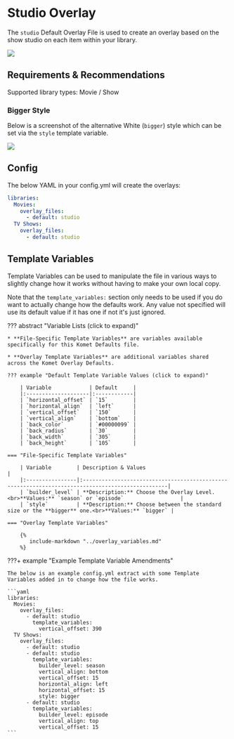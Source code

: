 # Studio Overlay

The `studio` Default Overlay File is used to create an overlay based on the show studio on each item within your 
library.

![](images/studio.png)

## Requirements & Recommendations

Supported library types: Movie / Show

### Bigger Style

Below is a screenshot of the alternative White (`bigger`) style which can be set via the `style` template variable.

![](images/studio_bigger.jpg)

## Config

The below YAML in your config.yml will create the overlays:

```yaml
libraries:
  Movies:
    overlay_files:
      - default: studio
  TV Shows:
    overlay_files:
      - default: studio
```

## Template Variables

Template Variables can be used to manipulate the file in various ways to slightly change how it works without having to 
make your own local copy.

Note that the `template_variables:` section only needs to be used if you do want to actually change how the defaults 
work. Any value not specified will use its default value if it has one if not it's just ignored.

??? abstract "Variable Lists (click to expand)"

    * **File-Specific Template Variables** are variables available specifically for this Komet Defaults file.

    * **Overlay Template Variables** are additional variables shared across the Komet Overlay Defaults.

    ??? example "Default Template Variable Values (click to expand)"

        | Variable            | Default     |
        |:--------------------|:------------|
        | `horizontal_offset` | `15`        |
        | `horizontal_align`  | `left`      |
        | `vertical_offset`   | `150`       |
        | `vertical_align`    | `bottom`    |
        | `back_color`        | `#00000099` |
        | `back_radius`       | `30`        |
        | `back_width`        | `305`       |
        | `back_height`       | `105`       |
        
    === "File-Specific Template Variables"

        | Variable        | Description & Values                                                                             |
        |:----------------|:-------------------------------------------------------------------------------------------------|
        | `builder_level` | **Description:** Choose the Overlay Level.<br>**Values:** `season` or `episode`                  |
        | `style`         | **Description:** Choose between the standard size or the **bigger** one.<br>**Values:** `bigger` |

    === "Overlay Template Variables"

        {%
           include-markdown "../overlay_variables.md"
        %}
    
???+ example "Example Template Variable Amendments"

    The below is an example config.yml extract with some Template Variables added in to change how the file works.
    
    ```yaml
    libraries:
      Movies:
        overlay_files:
          - default: studio
            template_variables:
              vertical_offset: 390
      TV Shows:
        overlay_files:
          - default: studio
          - default: studio
            template_variables:
              builder_level: season
              vertical_align: bottom
              vertical_offset: 15
              horizontal_align: left
              horizontal_offset: 15
              style: bigger
          - default: studio
            template_variables:
              builder_level: episode
              vertical_align: top
              vertical_offset: 15
    ```
